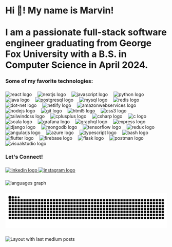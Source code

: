 <h1 align="left">Hi 👋! My name is Marvin!<br><br>I am a passionate full-stack software engineer graduating from George Fox University with a B.S. in Computer Science in April 2024.</h1>

###

<h3 align="left">Some of my favorite technologies:</h3>

###

<div align="left">
  <img src="https://skillicons.dev/icons?i=react" height="32" alt="react logo"  />
  <img width="10" />
  <img src="https://skillicons.dev/icons?i=nextjs" height="32" alt="nextjs logo"  />
  <img width="10" />
  <img src="https://skillicons.dev/icons?i=js" height="32" alt="javascript logo"  />
  <img width="10" />
  <img src="https://skillicons.dev/icons?i=py" height="32" alt="python logo"  />
  <img width="10" />
  <img src="https://skillicons.dev/icons?i=java" height="32" alt="java logo"  />
  <img width="10" />
  <img src="https://skillicons.dev/icons?i=postgres" height="32" alt="postgresql logo"  />
  <img width="10" />
  <img src="https://skillicons.dev/icons?i=mysql" height="32" alt="mysql logo"  />
  <img width="10" />
  <img src="https://skillicons.dev/icons?i=redis" height="32" alt="redis logo"  />
  <img width="10" />
  <img src="https://skillicons.dev/icons?i=dotnet" height="32" alt="dot-net logo"  />
  <img width="10" />
  <img src="https://skillicons.dev/icons?i=netlify" height="32" alt="netlify logo"  />
  <img width="10" />
  <img src="https://skillicons.dev/icons?i=aws" height="32" alt="amazonwebservices logo"  />
  <img width="10" />
  <img src="https://skillicons.dev/icons?i=nodejs" height="32" alt="nodejs logo"  />
  <img width="10" />
  <img src="https://skillicons.dev/icons?i=git" height="32" alt="git logo"  />
  <img width="10" />
  <img src="https://skillicons.dev/icons?i=html" height="32" alt="html5 logo"  />
  <img width="10" />
  <img src="https://skillicons.dev/icons?i=css" height="32" alt="css3 logo"  />
  <img width="10" />
  <img src="https://skillicons.dev/icons?i=tailwind" height="32" alt="tailwindcss logo"  />
  <img width="10" />
  <img src="https://skillicons.dev/icons?i=cpp" height="32" alt="cplusplus logo"  />
  <img width="10" />
  <img src="https://skillicons.dev/icons?i=cs" height="32" alt="csharp logo"  />
  <img width="10" />
  <img src="https://skillicons.dev/icons?i=c" height="32" alt="c logo"  />
  <img width="10" />
  <img src="https://skillicons.dev/icons?i=scala" height="32" alt="scala logo"  />
  <img width="10" />
  <img src="https://skillicons.dev/icons?i=grafana" height="32" alt="grafana logo"  />
  <img width="10" />
  <img src="https://skillicons.dev/icons?i=graphql" height="32" alt="graphql logo"  />
  <img width="10" />
  <img src="https://skillicons.dev/icons?i=express" height="32" alt="express logo"  />
  <img width="10" />
  <img src="https://skillicons.dev/icons?i=django" height="32" alt="django logo"  />
  <img width="10" />
  <img src="https://skillicons.dev/icons?i=mongodb" height="32" alt="mongodb logo"  />
  <img width="10" />
  <img src="https://skillicons.dev/icons?i=tensorflow" height="32" alt="tensorflow logo"  />
  <img width="10" />
  <img src="https://skillicons.dev/icons?i=redux" height="32" alt="redux logo"  />
  <img width="10" />
  <img src="https://skillicons.dev/icons?i=angular" height="32" alt="angularjs logo"  />
  <img width="10" />
  <img src="https://skillicons.dev/icons?i=azure" height="32" alt="azure logo"  />
  <img width="10" />
  <img src="https://skillicons.dev/icons?i=ts" height="32" alt="typescript logo"  />
  <img width="10" />
  <img src="https://skillicons.dev/icons?i=bash" height="32" alt="bash logo"  />
  <img width="10" />
  <img src="https://skillicons.dev/icons?i=flutter" height="32" alt="flutter logo"  />
  <img width="10" />
  <img src="https://skillicons.dev/icons?i=firebase" height="32" alt="firebase logo"  />
  <img width="10" />
  <img src="https://skillicons.dev/icons?i=flask" height="32" alt="flask logo"  />
  <img width="10" />
  <img src="https://skillicons.dev/icons?i=postman" height="32" alt="postman logo"  />
  <img width="10" />
  <img src="https://skillicons.dev/icons?i=visualstudio" height="32" alt="visualstudio logo"  />
</div>

###

<h3 align="left">Let's Connect!</h3>

###

<div align="left">
  <a href="linkedin.com/in/marvinhozi" target="_blank">
    <img src="https://raw.githubusercontent.com/maurodesouza/profile-readme-generator/master/src/assets/icons/social/linkedin/default.svg" width="70" height="35" alt="linkedin logo"  />
  </a>
  <a href="instagram.com/cyber0x01" target="_blank">
    <img src="https://raw.githubusercontent.com/maurodesouza/profile-readme-generator/master/src/assets/icons/social/instagram/default.svg" width="70" height="35" alt="instagram logo"  />
  </a>
</div>

###

<div align="left">
  <img src="https://github-readme-stats.vercel.app/api/top-langs?username=sp3ctral&locale=en&hide_title=false&layout=compact&card_width=320&langs_count=4&theme=tokyonight&hide_border=true&custom_title=Most%20Recently%20Used%20Languages" height="175" alt="languages graph"  />
</div>

###

<img src="https://raw.githubusercontent.com/sp3ctral/sp3ctral/output/snake.svg" alt="Snake animation" />

###

<div align="left">
  <img src="https://github-read-medium-git-main.pahlevikun.vercel.app/latest?limit=4&theme=dark&username=marvinhozi" alt="Layout with last medium posts"  />
</div>

###
